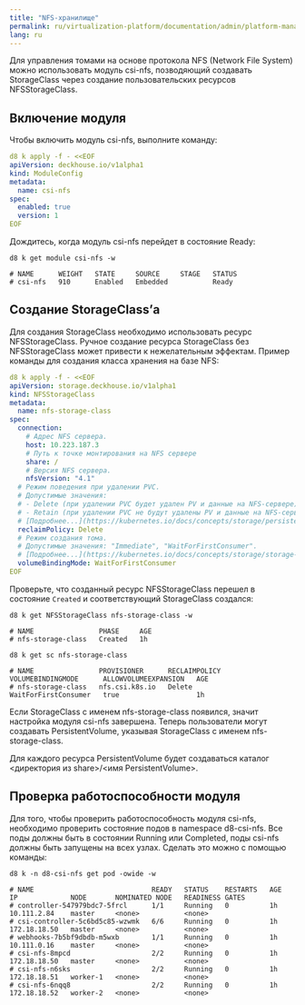 ```yaml
---
title: "NFS-хранилище"
permalink: ru/virtualization-platform/documentation/admin/platform-management/storage/sds/nfs.html
lang: ru
---
```


Для управления томами на основе протокола NFS (Network File System) можно использовать модуль csi-nfs,
позводяющий создавать StorageClass через создание пользовательских ресурсов NFSStorageClass.

## Включение модуля

Чтобы включить модуль csi-nfs, выполните команду:

```yaml
d8 k apply -f - <<EOF
apiVersion: deckhouse.io/v1alpha1
kind: ModuleConfig
metadata:
  name: csi-nfs
spec:
  enabled: true
  version: 1
EOF
```

Дождитесь, когда модуль csi-nfs перейдет в состояние Ready:

```shell
d8 k get module csi-nfs -w

# NAME      WEIGHT   STATE     SOURCE     STAGE   STATUS
# csi-nfs   910      Enabled   Embedded           Ready
```

## Создание StorageClass’а

Для создания StorageClass необходимо использовать ресурс NFSStorageClass. 
Ручное создание ресурса StorageClass без NFSStorageClass может привести к нежелательным эффектам. 
Пример команды для создания класса хранения на базе NFS:

```yaml
d8 k apply -f - <<EOF
apiVersion: storage.deckhouse.io/v1alpha1
kind: NFSStorageClass
metadata:
  name: nfs-storage-class
spec:
  connection:
    # Адрес NFS сервера.
    host: 10.223.187.3
    # Путь к точке монтирования на NFS сервере
    share: /
    # Версия NFS сервера.
    nfsVersion: "4.1"
  # Режим поведения при удалении PVC.
  # Допустимые значения:
  # - Delete (при удалении PVC будет удален PV и данные на NFS-сервере);
  # - Retain (при удалении PVC не будут удалены PV и данные на NFS-сервере, потребуют ручного удаления пользователем).
  # [Подробнее...](https://kubernetes.io/docs/concepts/storage/persistent-volumes/#reclaiming)
  reclaimPolicy: Delete
  # Режим создания тома.
  # Допустимые значения: "Immediate", "WaitForFirstConsumer". 
  # [Подробнее...](https://kubernetes.io/docs/concepts/storage/storage-classes/#volume-binding-mode)
  volumeBindingMode: WaitForFirstConsumer
EOF
```

Проверьте, что созданный ресурс NFSStorageClass перешел в состояние `Created` и соответствующий StorageClass создался:

```shell
d8 k get NFSStorageClass nfs-storage-class -w

# NAME                PHASE     AGE
# nfs-storage-class   Created   1h

d8 k get sc nfs-storage-class

# NAME                PROVISIONER      RECLAIMPOLICY   VOLUMEBINDINGMODE      ALLOWVOLUMEEXPANSION   AGE
# nfs-storage-class   nfs.csi.k8s.io   Delete          WaitForFirstConsumer   true                   1h
```

Если StorageClass с именем nfs-storage-class появился, значит настройка модуля csi-nfs завершена.
Теперь пользователи могут создавать PersistentVolume, указывая StorageClass с именем nfs-storage-class.

Для каждого ресурса PersistentVolume будет создаваться каталог <директория из share>/<имя PersistentVolume>.

## Проверка работоспособности модуля

Для того, чтобы проверить работоспособность модуля csi-nfs, необходимо проверить состояние подов в namespace d8-csi-nfs. 
Все поды должны быть в состоянии Running или Completed, поды csi-nfs должны быть запущены на всех узлах.
Сделать это можно с помощью команды:

```shell
d8 k -n d8-csi-nfs get pod -owide -w

# NAME                             READY   STATUS    RESTARTS   AGE   IP             NODE       NOMINATED NODE   READINESS GATES
# controller-547979bdc7-5frcl      1/1     Running   0          1h    10.111.2.84    master     <none>           <none>
# csi-controller-5c6bd5c85-wzwmk   6/6     Running   0          1h    172.18.18.50   master     <none>           <none>
# webhooks-7b5bf9dbdb-m5wxb        1/1     Running   0          1h    10.111.0.16    master     <none>           <none>
# csi-nfs-8mpcd                    2/2     Running   0          1h    172.18.18.50   master     <none>           <none>
# csi-nfs-n6sks                    2/2     Running   0          1h    172.18.18.51   worker-1   <none>           <none>
# csi-nfs-6nqq8                    2/2     Running   0          1h    172.18.18.52   worker-2   <none>           <none>
```
